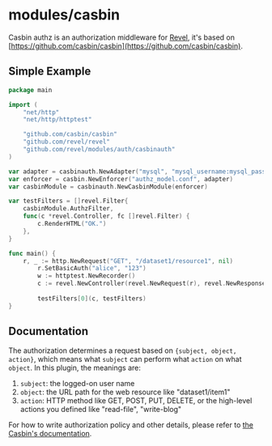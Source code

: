 modules/casbin
======

Casbin authz is an authorization middleware for [Revel](https://github.com/revel/revel), it's based on [https://github.com/casbin/casbin](https://github.com/casbin/casbin).

## Simple Example

```Go
package main

import (
	"net/http"
	"net/http/httptest"

	"github.com/casbin/casbin"
	"github.com/revel/revel"
	"github.com/revel/modules/auth/casbinauth"
)

var adapter = casbinauth.NewAdapter("mysql", "mysql_username:mysql_password@tcp(127.0.0.1:3306)/")
var enforcer = casbin.NewEnforcer("authz_model.conf", adapter)
var casbinModule = casbinauth.NewCasbinModule(enforcer)

var testFilters = []revel.Filter{
	casbinModule.AuthzFilter,
	func(c *revel.Controller, fc []revel.Filter) {
		c.RenderHTML("OK.")
	},
}

func main() {
	r, _ := http.NewRequest("GET", "/dataset1/resource1", nil)
    	r.SetBasicAuth("alice", "123")
    	w := httptest.NewRecorder()
    	c := revel.NewController(revel.NewRequest(r), revel.NewResponse(w))
    
    	testFilters[0](c, testFilters)
}
```

## Documentation

The authorization determines a request based on ``{subject, object, action}``, which means what ``subject`` can perform what ``action`` on what ``object``. In this plugin, the meanings are:

1. ``subject``: the logged-on user name
2. ``object``: the URL path for the web resource like "dataset1/item1"
3. ``action``: HTTP method like GET, POST, PUT, DELETE, or the high-level actions you defined like "read-file", "write-blog"


For how to write authorization policy and other details, please refer to [the Casbin's documentation](https://github.com/casbin/casbin).
